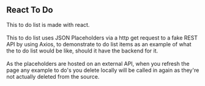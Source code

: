 ## React To Do

This to do list is made with react. <br />
<br />
This to do list uses JSON Placeholders via a http get request to a fake REST API by using Axios, to demonstrate to do list items as an example of what the to do list would be like, should it have the backend for it.<br />
<br />
As the placeholders are hosted on an external API, when you refresh the page any example to do's you delete locally will be called in again as they're not actually deleted from the source.<br />